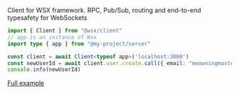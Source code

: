Client for WSX framework. RPC, Pub/Sub, routing and end-to-end typesafety for WebSockets
```ts
import { Client } from "@wsx/client"
// app is an instance of Wsx
import type { app } from "@my-project/server"

const client = await Client<typeof app>('localhost:3000')
const newUserId = await client.user.create.call({ email: "meowningmaster@gmail.com" })
console.info(newUserId)
```

[Full example](https://github.com/MeowningMaster/wsx/blob/main/apps/example/src/index.ts)